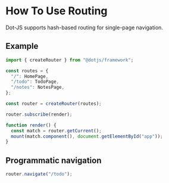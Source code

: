 # How To Use Routing

Dot-JS supports hash-based routing for single-page navigation.

## Example

```ts
import { createRouter } from "@dotjs/framework";

const routes = {
  "/": HomePage,
  "/todo": TodoPage,
  "/notes": NotesPage,
};

const router = createRouter(routes);

router.subscribe(render);

function render() {
  const match = router.getCurrent();
  mount(match.component(), document.getElementById("app"));
}
```

## Programmatic navigation

```ts
router.navigate("/todo");
```